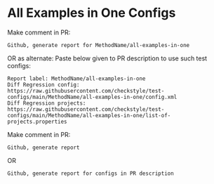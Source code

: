 # All Examples in One Configs
Make comment in PR:
```
Github, generate report for MethodName/all-examples-in-one
```
OR as alternate:
Paste below given to PR description to use such test configs:
```
Report label: MethodName/all-examples-in-one
Diff Regression config: https://raw.githubusercontent.com/checkstyle/test-configs/main/MethodName/all-examples-in-one/config.xml
Diff Regression projects: https://raw.githubusercontent.com/checkstyle/test-configs/main/MethodName/all-examples-in-one/list-of-projects.properties
```
Make comment in PR:
```
Github, generate report
```
OR
```
Github, generate report for configs in PR description
```
